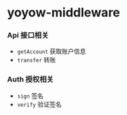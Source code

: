 # yoyow-middleware

### Api 接口相关

- `getAccount` 获取账户信息
- `transfer` 转账

### Auth 授权相关

- `sign` 签名
- `verify` 验证签名